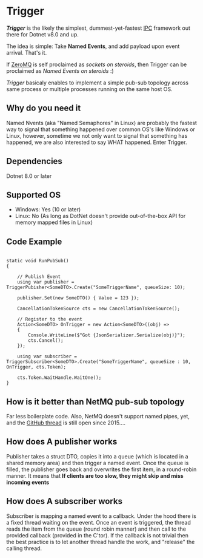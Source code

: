 # Trigger

***Trigger*** is the likely the simplest, dummest-yet-fastest [IPC](https://en.wikipedia.org/wiki/Inter-process_communication) framework out there for Dotnet v8.0 and up.

The idea is simple: Take **Named Events**, and add payload upon event arrival. That's it.

If [ZeroMQ](https://zeromq.org) is self proclaimed as *sockets on steroids*, then Trigger can be proclaimed as *Named Events on steroids* :)

*Trigger* basicaly enables to implement a simple pub-sub topology across same process or multiple processes running on the same host OS.

## Why do you need it
Named Nvents (aka "Named Semaphores" in Linux) are probably the fastest way to signal that something happened over common OS's like Windows or Linux, 
however, sometime we not only want to signal that something has happened, we are also interested to say WHAT happened. 
Enter Trigger.

## Dependencies
Dotnet 8.0 or later

## Supported OS
* Windows: Yes (10 or later)
* Linux: No (As long as DotNet doesn't provide out-of-the-box API for memory mapped files in Linux)

## Code Example
```

static void RunPubSub()
{

    // Publish Event
    using var publisher = TriggerPubisher<SomeDTO>.Create("SomeTriggerName", queueSize: 10);

    publisher.Set(new SomeDTO() { Value = 123 });

    CancellationTokenSource cts = new CancellationTokenSource();

    // Register to the event
    Action<SomeDTO> OnTrigger = new Action<SomeDTO>((obj) =>
    {
        Console.WriteLine($"Got {JsonSerializer.Serialize(obj)}");
        cts.Cancel();
    });
    
    using var subscriber = TriggerSubscriber<SomeDTO>.Create("SomeTriggerName", queueSize : 10, OnTrigger, cts.Token);

    cts.Token.WaitHandle.WaitOne();
}

```

## How is it better than NetMQ pub-sub topology
Far less boilerplate code. Also, NetMQ doesn't support named pipes, yet, and the [GitHub thread](https://github.com/zeromq/netmq/issues/331) is still open since 2015....

## How does A publisher works
Publisher takes a struct DTO, copies it into a queue (which is located in a shared memory area) and then trigger a named event.
Once the queue is filled, the publisher goes back and overwrites the first item, in a round-robin manner.
It means that **If clients are too slow, they might skip and miss incoming events**

## How does A subscriber works
Subscriber is mapping a named event to a callback. Under the hood there is a fixed thread waiting on the event. 
Once an event is triggered, the thread reads the item from the queue (round robin manner) and then call to the provided callback (provided in the C'tor).
If the callback is not trivial then the best practice is to let another thread handle the work, and "release" the calling thread.
